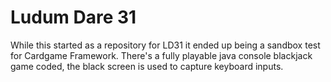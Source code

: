 Ludum Dare 31
=========================

While this started as a repository for LD31 it ended up being a sandbox test for Cardgame Framework. There's a fully playable java console blackjack game coded, the black screen is used to capture keyboard inputs.
